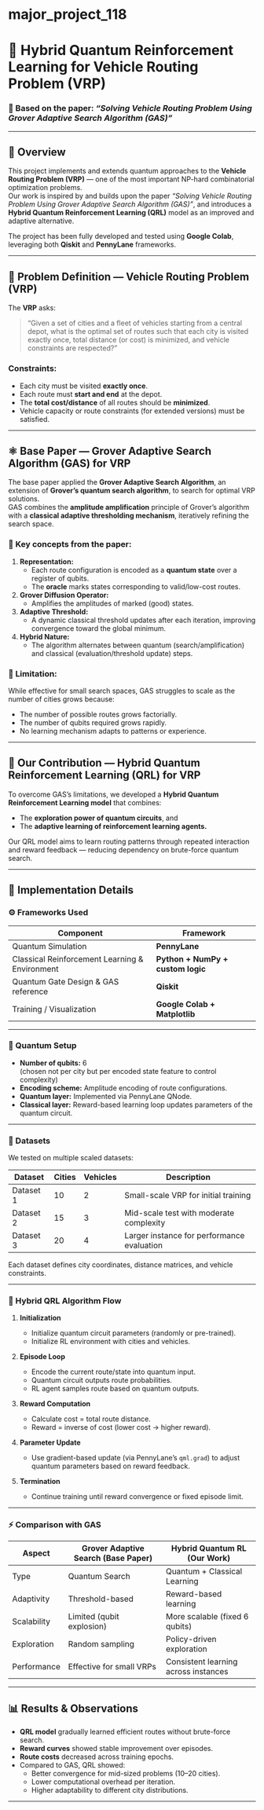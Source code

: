 # major_project_118
# 🧭 Hybrid Quantum Reinforcement Learning for Vehicle Routing Problem (VRP)

### 🧠 Based on the paper: *“Solving Vehicle Routing Problem Using Grover Adaptive Search Algorithm (GAS)”*

---

## 📘 Overview

This project implements and extends quantum approaches to the **Vehicle Routing Problem (VRP)** — one of the most important NP-hard combinatorial optimization problems.  
Our work is inspired by and builds upon the paper *“Solving Vehicle Routing Problem Using Grover Adaptive Search Algorithm (GAS)”*, and introduces a **Hybrid Quantum Reinforcement Learning (QRL)** model as an improved and adaptive alternative.

The project has been fully developed and tested using **Google Colab**, leveraging both **Qiskit** and **PennyLane** frameworks.

---

## 🚛 Problem Definition — Vehicle Routing Problem (VRP)

The **VRP** asks:  
> “Given a set of cities and a fleet of vehicles starting from a central depot, what is the optimal set of routes such that each city is visited exactly once, total distance (or cost) is minimized, and vehicle constraints are respected?”

### Constraints:
- Each city must be visited **exactly once**.  
- Each route must **start and end** at the depot.  
- The **total cost/distance** of all routes should be **minimized**.  
- Vehicle capacity or route constraints (for extended versions) must be satisfied.

---

## ⚛️ Base Paper — Grover Adaptive Search Algorithm (GAS) for VRP

The base paper applied the **Grover Adaptive Search Algorithm**, an extension of **Grover’s quantum search algorithm**, to search for optimal VRP solutions.  
GAS combines the **amplitude amplification** principle of Grover’s algorithm with a **classical adaptive thresholding mechanism**, iteratively refining the search space.

### 🧩 Key concepts from the paper:
1. **Representation:**
   - Each route configuration is encoded as a **quantum state** over a register of qubits.
   - The **oracle** marks states corresponding to valid/low-cost routes.
2. **Grover Diffusion Operator:**
   - Amplifies the amplitudes of marked (good) states.
3. **Adaptive Threshold:**
   - A dynamic classical threshold updates after each iteration, improving convergence toward the global minimum.
4. **Hybrid Nature:**
   - The algorithm alternates between quantum (search/amplification) and classical (evaluation/threshold update) steps.

### 🧠 Limitation:
While effective for small search spaces, GAS struggles to scale as the number of cities grows because:
- The number of possible routes grows factorially.
- The number of qubits required grows rapidly.
- No learning mechanism adapts to patterns or experience.

---

## 🚀 Our Contribution — Hybrid Quantum Reinforcement Learning (QRL) for VRP

To overcome GAS’s limitations, we developed a **Hybrid Quantum Reinforcement Learning model** that combines:
- The **exploration power of quantum circuits**, and
- The **adaptive learning of reinforcement learning agents.**

Our QRL model aims to learn routing patterns through repeated interaction and reward feedback — reducing dependency on brute-force quantum search.

---

## 🧩 Implementation Details

### ⚙️ Frameworks Used
| Component | Framework |
|------------|------------|
| Quantum Simulation | **PennyLane** |
| Classical Reinforcement Learning & Environment | **Python + NumPy + custom logic** |
| Quantum Gate Design & GAS reference | **Qiskit** |
| Training / Visualization | **Google Colab + Matplotlib** |

---

### 🔢 Quantum Setup
- **Number of qubits:** 6  
  (chosen not per city but per encoded state feature to control complexity)
- **Encoding scheme:** Amplitude encoding of route configurations.
- **Quantum layer:** Implemented via PennyLane QNode.
- **Classical layer:** Reward-based learning loop updates parameters of the quantum circuit.

---

### 🧮 Datasets
We tested on multiple scaled datasets:

| Dataset | Cities | Vehicles | Description |
|----------|---------|-----------|--------------|
| Dataset 1 | 10 | 2 | Small-scale VRP for initial training |
| Dataset 2 | 15 | 3 | Mid-scale test with moderate complexity |
| Dataset 3 | 20 | 4 | Larger instance for performance evaluation |

Each dataset defines city coordinates, distance matrices, and vehicle constraints.

---

### 🧠 Hybrid QRL Algorithm Flow

1. **Initialization**
   - Initialize quantum circuit parameters (randomly or pre-trained).
   - Initialize RL environment with cities and vehicles.

2. **Episode Loop**
   - Encode the current route/state into quantum input.
   - Quantum circuit outputs route probabilities.
   - RL agent samples route based on quantum outputs.

3. **Reward Computation**
   - Calculate cost = total route distance.
   - Reward = inverse of cost (lower cost → higher reward).

4. **Parameter Update**
   - Use gradient-based update (via PennyLane’s `qml.grad`) to adjust quantum parameters based on reward feedback.

5. **Termination**
   - Continue training until reward convergence or fixed episode limit.

---

### ⚡ Comparison with GAS

| Aspect | Grover Adaptive Search (Base Paper) | Hybrid Quantum RL (Our Work) |
|--------|--------------------------------------|-------------------------------|
| Type | Quantum Search | Quantum + Classical Learning |
| Adaptivity | Threshold-based | Reward-based learning |
| Scalability | Limited (qubit explosion) | More scalable (fixed 6 qubits) |
| Exploration | Random sampling | Policy-driven exploration |
| Performance | Effective for small VRPs | Consistent learning across instances |

---

## 📊 Results & Observations

- **QRL model** gradually learned efficient routes without brute-force search.
- **Reward curves** showed stable improvement over episodes.
- **Route costs** decreased across training epochs.
- Compared to GAS, QRL showed:
  - Better convergence for mid-sized problems (10–20 cities).
  - Lower computational overhead per iteration.
  - Higher adaptability to different city distributions.

---




